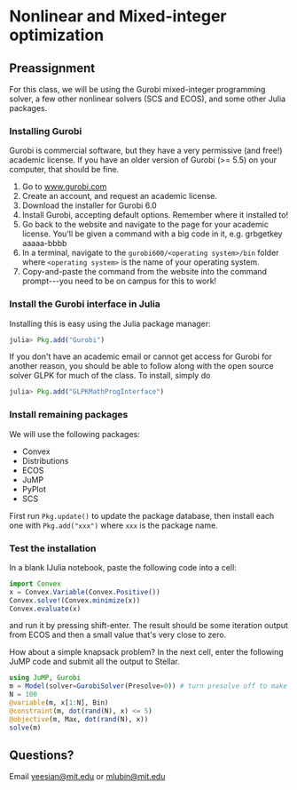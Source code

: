 # Nonlinear and Mixed-integer optimization

## Preassignment

For this class, we will be using the Gurobi mixed-integer programming solver, a few other nonlinear solvers (SCS and ECOS), and some other Julia packages.

### Installing Gurobi
Gurobi is commercial software, but they have a very permissive (and free!) academic license. If you have an older version of Gurobi (>= 5.5) on your computer, that should be fine.

1. Go to www.gurobi.com
2. Create an account, and request an academic license.
3. Download the installer for Gurobi 6.0
4. Install Gurobi, accepting default options. Remember where it installed to!
5. Go back to the website and navigate to the page for your academic license. You'll be given a command with a big code in it, e.g. grbgetkey aaaaa-bbbb
6. In a terminal, navigate to the ``gurobi600/<operating system>/bin`` folder where ``<operating system>`` is the name of your operating system.  
7. Copy-and-paste the command from the website into the command prompt---you need to be on campus for this to work!


### Install the Gurobi interface in Julia

Installing this is easy using the Julia package manager: 
```jl
julia> Pkg.add("Gurobi")
```

If you don't have an academic email or cannot get access for Gurobi for another reason, you should be able to follow along with the open source solver GLPK for much of the class. To install, simply do
```jl
julia> Pkg.add("GLPKMathProgInterface")
```

### Install remaining packages
We will use the following packages:
- Convex
- Distributions
- ECOS
- JuMP
- PyPlot
- SCS

First run ``Pkg.update()`` to update the package database, then install each one with ``Pkg.add("xxx")`` where ``xxx`` is the package name.

### Test the installation

In a blank IJulia notebook, paste the following code into a cell:

```julia
import Convex
x = Convex.Variable(Convex.Positive())
Convex.solve!(Convex.minimize(x))
Convex.evaluate(x)
```

and run it by pressing shift-enter. The result should be some iteration output from ECOS and then a small value that's very close to zero.

How about a simple knapsack problem? In the next cell, enter the following JuMP code and submit all the output to Stellar.

```julia
using JuMP, Gurobi
m = Model(solver=GurobiSolver(Presolve=0)) # turn presolve off to make it a lil more interesting
N = 100
@variable(m, x[1:N], Bin)
@constraint(m, dot(rand(N), x) <= 5)
@objective(m, Max, dot(rand(N), x))
solve(m)
```

## Questions?
Email yeesian@mit.edu or mlubin@mit.edu
